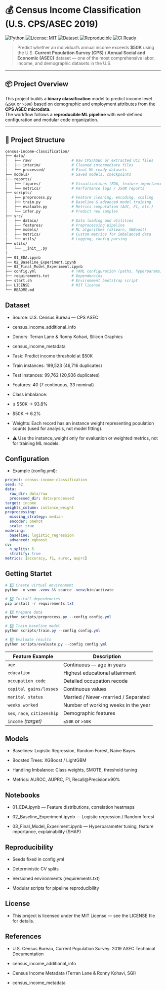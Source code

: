 # 💰 Census Income Classification (U.S. CPS/ASEC 2019)

[![Python](https://img.shields.io/badge/Python-3.10+-blue?logo=python)](#-getting-started)
[![License: MIT](https://img.shields.io/badge/License-MIT-green.svg)](#-license)
[![Dataset](https://img.shields.io/badge/Dataset-Census%20Income%20(ASEC)-lightgrey)](#-dataset)
[![Reproducible](https://img.shields.io/badge/Reproducible-Yes-success)](#-configuration)
[![CI Ready](https://img.shields.io/badge/CI-GitHub_Actions-blue?logo=github)](#-project-structure)

> Predict whether an individual’s annual income exceeds **$50K** using the U.S. **Current Population Survey (CPS) / Annual Social and Economic (ASEC)** dataset — one of the most comprehensive labor, income, and demographic datasets in the U.S.

---

## 📦 Project Overview

This project builds a **binary classification** model to predict income level (`≤50K` or `>50K`) based on demographic and employment attributes from the **CPS ASEC microdata**.  
The workflow follows a **reproducible ML pipeline** with well-defined configuration and modular code organization.

---

## 🧱 Project Structure

```bash
census-income-classification/
├── data/
│   ├── raw/                  # Raw CPS/ASEC or extracted UCI files
│   ├── interim/              # Cleaned intermediate files
│   └── processed/            # Final ML-ready datasets
├── models/                   # Saved models, checkpoints
├── reports/
│   ├── figures/              # Visualizations (EDA, feature importance)
│   └── metrics/              # Performance logs / JSON reports
├── scripts/
│   ├── preprocess.py         # Feature cleaning, encoding, scaling
│   ├── train.py              # Baseline & advanced model training
│   ├── evaluate.py           # Metrics computation (AUC, F1, etc.)
│   └── infer.py              # Predict new samples
├── src/
│   ├── dataio/               # Data loading and utilities
│   ├── features/             # Preprocessing pipeline
│   ├── models/               # ML algorithms (sklearn, XGBoost)
│   ├── metrics/              # Custom metrics for imbalanced data
│   └── utils/                # Logging, config parsing
├── utils/
│   └── __init__.py
├
│── 01_EDA.ipynb
│── 02_Baseline_Experiment.ipynb
│── 03_Final_Model_Experiment.ipynb
├── config.yml                # YAML configuration (paths, hyperparams)
├── requirements.txt          # Dependencies
├── start.sh                  # Environment bootstrap script
├── LICENSE                   # MIT license
└── README.md
````

##  Dataset

- Source: U.S. Census Bureau — CPS ASEC
 

- census_income_additional_info

- Donors: Terran Lane & Ronny Kohavi, Silicon Graphics

- census_income_metadata

- Task: Predict income threshold at $50K

- Train instances: 199,523 (46,716 duplicates)

- Test instances: 99,762 (20,936 duplicates)

- Features: 40 (7 continuous, 33 nominal)

- Class imbalance:

- ≤ $50K → 93.8%

- $50K → 6.2%

- Weights: Each record has an instance weight representing population counts (used for analysis, not model fitting).

- ⚠️ Use the instance_weight only for evaluation or weighted metrics, not for training ML models.

## Configuration

- Example (config.yml):
``` yaml
project: census-income-classification
seed: 42
data:
  raw_dir: data/raw
  processed_dir: data/processed
target: income
weights_column: instance_weight
preprocessing:
  missing_strategy: median
  encoder: onehot
  scale: true
modeling:
  baseline: logistic_regression
  advanced: xgboost
cv:
  n_splits: 5
  stratify: true
metrics: [accuracy, f1, auroc, auprc]

```
## Getting Startet
``` powershell
# 1️⃣ Create virtual environment
python -m venv .venv && source .venv/bin/activate

# 2️⃣ Install dependencies
pip install -r requirements.txt

# 3️⃣ Prepare data
python scripts/preprocess.py --config config.yml

# 4️⃣ Train baseline model
python scripts/train.py --config config.yml

# 5️⃣ Evaluate results
python scripts/evaluate.py --config config.yml

```
| Feature Example              | Description                         |
| ---------------------------- | ----------------------------------- |
| `age`                        | Continuous — age in years           |
| `education`                  | Highest educational attainment      |
| `occupation code`            | Detailed occupation recode          |
| `capital gains/losses`       | Continuous values                   |
| `marital status`             | Married / Never-married / Separated |
| `weeks worked`               | Number of working weeks in the year |
| `sex`, `race`, `citizenship` | Demographic features                |
| `income` *(target)*          | `≤50K` or `>50K`                    |

## Models

- Baselines: Logistic Regression, Random Forest, Naive Bayes

- Boosted Trees: XGBoost / LightGBM

- Handling Imbalance: Class weights, SMOTE, threshold tuning

- Metrics: AUROC, AUPRC, F1, Recall@Precision≥90%

## Notebooks

- 01_EDA.ipynb — Feature distributions, correlation heatmaps

- 02_Baseline_Experiment.ipynb — Logistic regression / Random forest

- 03_Final_Model_Experiment.ipynb — Hyperparameter tuning, feature importance, explainability (SHAP)

## Reproducibility

- Seeds fixed in config.yml

- Deterministic CV splits

- Versioned environments (requirements.txt)

- Modular scripts for pipeline reproducibility

## License

- This project is licensed under the MIT License — see the LICENSE file for details.

## References

- U.S. Census Bureau, Current Population Survey: 2019 ASEC Technical Documentation

- census_income_additional_info

- Census Income Metadata (Terran Lane & Ronny Kohavi, SGI)

- census_income_metadata
